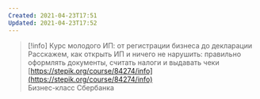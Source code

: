 ```yaml
---
Created: 2021-04-23T17:51
Updated: 2021-04-23T17:52
---
```

> [!info] Курс молодого ИП: от регистрации бизнеса до декларации  
> Расскажем, как открыть ИП и ничего не нарушить: правильно оформлять документы, считать налоги и выдавать чеки  
> [https://stepik.org/course/84274/info](https://stepik.org/course/84274/info)  
Бизнес-класс Сбербанка